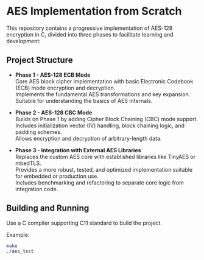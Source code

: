 # AES Implementation from Scratch

This repository contains a progressive implementation of AES-128 encryption in C, divided into three phases to facilitate learning and development:

## Project Structure

- **Phase 1 - AES-128 ECB Mode**  
  Core AES block cipher implementation with basic Electronic Codebook (ECB) mode encryption and decryption.  
  Implements the fundamental AES transformations and key expansion.  
  Suitable for understanding the basics of AES internals.

- **Phase 2 - AES-128 CBC Mode**  
  Builds on Phase 1 by adding Cipher Block Chaining (CBC) mode support.  
  Includes initialization vector (IV) handling, block chaining logic, and padding schemes.  
  Allows encryption and decryption of arbitrary-length data.

- **Phase 3 - Integration with External AES Libraries**  
  Replaces the custom AES core with established libraries like TinyAES or mbedTLS.  
  Provides a more robust, tested, and optimized implementation suitable for embedded or production use.  
  Includes benchmarking and refactoring to separate core logic from integration code.

## Building and Running

Use a C compiler supporting C11 standard to build the project.

Example:

```sh
make
./aes_test
